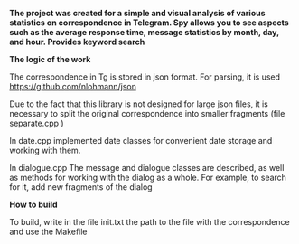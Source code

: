 **The project was created for a simple and visual analysis of various statistics on correspondence in Telegram. Spy allows you to see aspects such as the average response time, message statistics by month, day, and hour. Provides keyword search** 

**The logic of the work**

The correspondence in Tg is stored in json format. For parsing, it is used https://github.com/nlohmann/json

Due to the fact that this library is not designed for large json files, it is necessary to split the original correspondence into smaller fragments (file separate.cpp )

In date.cpp implemented date classes for convenient date storage and working with them.

In dialogue.cpp The message and dialogue classes are described, as well as methods for working with the dialog as a whole. For example, to search for it, add new fragments of the dialog

**How to build**

To build, write in the file init.txt the path to the file with the correspondence and use the Makefile

